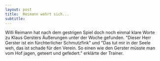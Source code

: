 ```yaml
---
layout: post
title:  Reimann wehrt sich...
subtitle:  
---
```


Willi Reimann hat nach dem gestrigen Spiel doch noch einmal klare Worte zu Klaus Gersters Äußerungen unter der Woche gefunden. "Dieser Herr Gerster ist ein fürchterlicher Schmutzfink" und "Das tut mir in der Seele weh, das ist schade für den Verein. So einen wie den Gerster müsste man vom Hof jagen, geteert und gefedert." erklärte der Trainer. 


